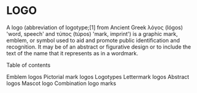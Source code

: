 # LOGO


A logo (abbreviation of logotype;[1] from Ancient Greek λόγος (lógos) 'word, speech' and τύπος (túpos) 'mark, imprint') is a graphic mark, emblem, or symbol used to aid and promote public identification and recognition. It may be of an abstract or figurative design or to include the text of the name that it represents as in a wordmark.


Table of contents


Emblem logos
Pictorial mark logos
Logotypes
Lettermark logos
Abstract logos
Mascot logo
Combination logo marks
